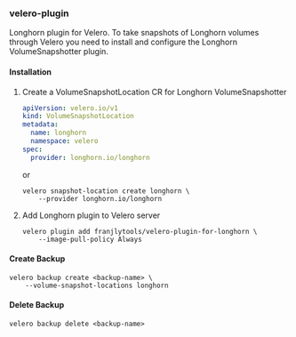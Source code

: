### velero-plugin

Longhorn plugin for Velero. To take snapshots of Longhorn volumes through Velero you need to install and configure the Longhorn VolumeSnapshotter plugin.

#### Installation

1. Create a VolumeSnapshotLocation CR for Longhorn VolumeSnapshotter
   ```yaml
   apiVersion: velero.io/v1
   kind: VolumeSnapshotLocation
   metadata:
     name: longhorn
     namespace: velero
   spec:
     provider: longhorn.io/longhorn
   ```
   or
   ```shell
   velero snapshot-location create longhorn \
       --provider longhorn.io/longhorn
   ```

2. Add Longhorn plugin to Velero server
   ```shell
   velero plugin add franjlytools/velero-plugin-for-longhorn \
       --image-pull-policy Always
   ```

#### Create Backup

```shell
velero backup create <backup-name> \
    --volume-snapshot-locations longhorn
```

#### Delete Backup

```shell
velero backup delete <backup-name>
```

